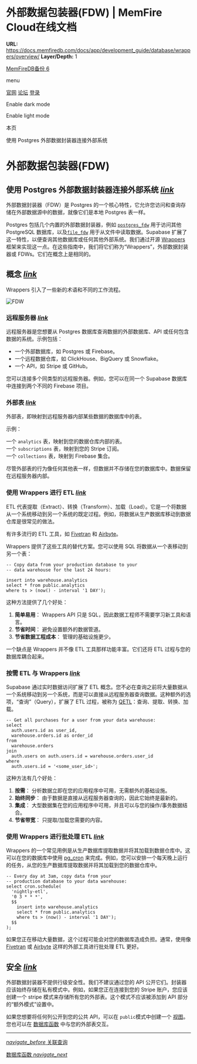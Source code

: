 # 外部数据包装器(FDW) | MemFire Cloud在线文档

**URL:** https://docs.memfiredb.com/docs/app/development_guide/database/wrappers/overview/
**Layer/Depth:** 1

[MemFireDB备份 6](/)

menu

[官网](https://memfiredb.com/)
[论坛](https://community.memfiredb.com/)
[登录](https://cloud.memfiredb.com/auth/login)

Enable dark mode

Enable light mode

本页

使用 Postgres 外部数据封装器连接外部系统

# 外部数据包装器(FDW)

## 使用 Postgres 外部数据封装器连接外部系统 [*link*](#%e4%bd%bf%e7%94%a8-postgres-%e5%a4%96%e9%83%a8%e6%95%b0%e6%8d%ae%e5%b0%81%e8%a3%85%e5%99%a8%e8%bf%9e%e6%8e%a5%e5%a4%96%e9%83%a8%e7%b3%bb%e7%bb%9f)

外部数据封装器（FDW）是 Postgres 的一个核心特性，它允许您访问和查询存储在外部数据源中的数据，就像它们是本地 Postgres 表一样。

Postgres 包括几个内置的外部数据封装器，例如 [`postgres_fdw`](https://www.postgresql.org/docs/current/postgres-fdw.html) 用于访问其他 PostgreSQL 数据库，以及[`file_fdw`](https://www.postgresql.org/docs/current/file-fdw.html) 用于从文件中读取数据。Supabase 扩展了这一特性，以便查询其他数据库或任何其他外部系统。我们通过开源 [Wrappers](https://github.com/supabase/wrappers) 框架来实现这一点。在这些指南中，我们将它们称为“Wrappers”，外部数据封装器或 FDWs。它们在概念上是相同的。

## 概念 [*link*](#%e6%a6%82%e5%bf%b5)

Wrappers 引入了一些新的术语和不同的工作流程。

![FDW](/fdw-light_16548720254980113884.png)

### 远程服务器 [*link*](#%e8%bf%9c%e7%a8%8b%e6%9c%8d%e5%8a%a1%e5%99%a8)

远程服务器是您想要从 Postgres 数据库查询数据的外部数据库、API 或任何包含数据的系统。示例包括：

* 一个外部数据库，如 Postgres 或 Firebase。
* 一个远程数据仓库，如 ClickHouse、BigQuery 或 Snowflake。
* 一个 API，如 Stripe 或 GitHub。

您可以连接多个同类型的远程服务器。例如，您可以在同一个 Supabase 数据库中连接到两个不同的 Firebase 项目。

### 外部表 [*link*](#%e5%a4%96%e9%83%a8%e8%a1%a8)

外部表，即映射到远程服务器内部某些数据的数据库中的表。

示例：

一个 `analytics` 表，映射到您的数据仓库内部的表。  
一个 `subscriptions` 表，映射到您的 Stripe 订阅。  
一个 `collections` 表，映射到 Firebase 集合。

尽管外部表的行为像任何其他表一样，但数据并不存储在您的数据库中。数据保留在远程服务器内部。

### 使用 Wrappers 进行 ETL [*link*](#%e4%bd%bf%e7%94%a8-wrappers-%e8%bf%9b%e8%a1%8c-etl)

ETL 代表提取（Extract）、转换（Transform）、加载（Load）。它是一个将数据从一个系统移动到另一个系统的既定过程。例如，将数据从生产数据库移动到数据仓库是很常见的做法。

有许多流行的 ETL 工具，如 [Fivetran](https://fivetran.com/) 和 [Airbyte](https://airbyte.io/)。

Wrappers 提供了这些工具的替代方案。您可以使用 SQL 将数据从一个表移动到另一个表：

```
-- Copy data from your production database to your
-- data warehouse for the last 24 hours:

insert into warehouse.analytics
select * from public.analytics
where ts > (now() - interval '1 DAY');
```

这种方法提供了几个好处：

1. **简单易用**： Wrappers API 只是 SQL，因此数据工程师不需要学习新工具和语言。
2. **节省时间**： 避免设置额外的数据管道。
3. **节省数据工程成本**： 管理的基础设施更少。

一个缺点是 Wrappers 并不像 ETL 工具那样功能丰富。它们还将 ETL 过程与您的数据库耦合起来。

### 按需 ETL 与 Wrappers [*link*](#%e6%8c%89%e9%9c%80-etl-%e4%b8%8e-wrappers)

Supabase 通过实时数据访问扩展了 ETL 概念。您不必在查询之前将大量数据从一个系统移动到另一个系统，而是可以直接从远程服务器查询数据。这种额外的选项，“查询”（Query），扩展了 ETL 过程，被称为 [QETL](https://www.sciencedirect.com/science/article/abs/pii/S0169023X1730438X)：查询、提取、转换、加载。

```
-- Get all purchases for a user from your data warehouse:
select
  auth.users.id as user_id,
  warehouse.orders.id as order_id
from
  warehouse.orders
join
  auth.users on auth.users.id = warehouse.orders.user_id
where
  auth.users.id = '<some_user_id>';
```

这种方法有几个好处：

1. **按需**： 分析数据立即在您的应用程序中可用，无需额外的基础设施。
2. **始终同步**： 由于数据是直接从远程服务器查询的，因此它始终是最新的。
3. **集成**： 大型数据集在您的应用程序中可用，并且可以与您的操作/事务数据结合。
4. **节省带宽**： 只提取/加载您需要的内容。

### 使用 Wrappers 进行批处理 ETL [*link*](#%e4%bd%bf%e7%94%a8-wrappers-%e8%bf%9b%e8%a1%8c%e6%89%b9%e5%a4%84%e7%90%86-etl)

Wrappers 的一个常见用例是从生产数据库提取数据并将其加载到数据仓库中。这可以在您的数据库中使用 [pg\_cron](https://supabase.com/docs/guides/database/extensions/pg_cron) 来完成。例如，您可以安排一个每天晚上运行的任务，从您的生产数据库提取数据并将其加载到您的数据仓库中。

```
-- Every day at 3am, copy data from your
-- production database to your data warehouse:
select cron.schedule(
  'nightly-etl',
  '0 3 * * *',
  $$
    insert into warehouse.analytics
    select * from public.analytics
    where ts > (now() - interval '1 DAY');
  $$
);
```

如果您正在移动大量数据，这个过程可能会对您的数据库造成负担。通常，使用像[Fivetran](https://fivetran.com/) 或 [Airbyte](https://airbyte.io/) 这样的外部工具进行批处理 ETL 更好。

## 安全 [*link*](#%e5%ae%89%e5%85%a8)

外部数据封装器不提供行级安全性。我们不建议通过您的 API 公开它们。封装器应该始终存储在私有模式中。例如，如果您正在连接到您的 Stripe 账户，您应该创建一个 stripe 模式来存储所有您的外部表。这个模式不应该被添加到 API 部分的“额外模式”设置中。

如果您想要将任何列公开到您的公共 API，可以在 `public`模式中创建一个 [视图](/docs/app/development_guide/database/tables/)。您也可以在 [数据库函数](/docs/app/sdkdocs/javascript/function/invoke/) 中与您的外部表交互。

---

[*navigate\_before* 关联查询](/docs/app/development_guide/database/associated-query/)

[数据库函数 *navigate\_next*](/docs/app/development_guide/database/functions/)